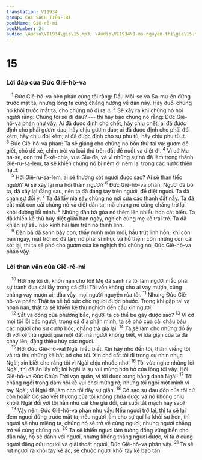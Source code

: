 ```yaml
---
translation: VI1934
group: CÁC SÁCH TIÊN-TRI
bookName: Giê-rê-mi 
bookNumber: 24
audio: \Audio\VI1934\gie\15.mp3; \Audio\VI1934\1-ms-nguyen-thi\gie\15.mp3
---
```


<div class="title"><h1>15</h1><h3>Lời đáp của Đức Giê-hô-va</h3></div>
<span class="verse gie_15_1"> <sup>1</sup> Đức Giê-hô-va bèn phán cùng tôi rằng: Dầu Môi-se và Sa-mu-ên đứng trước mặt ta, nhưng lòng ta cũng chẳng hướng về dân nầy. Hãy đuổi chúng nó khỏi trước mắt ta, cho chúng nó đi ra.<a data-toggle="tooltip" data-placement="bottom" title="Xu 32:11-14; Dan 14:13-19; 1Sa 7:5-9">⚓</a></span>
<span class="verse gie_15_2"><sup>2</sup> Sẽ xảy ra khi chúng nó hỏi ngươi rằng: Chúng tôi sẽ đi đâu? --- thì hãy bảo chúng nó rằng: Đức Giê-hô-va phán như vầy: Ai đã được định cho chết, hãy chịu chết; ai đã được định cho phải gươm dao, hãy chịu gươm dao; ai đã được định cho phải đói kém, hãy chịu đói kém; ai đã được định cho sự phu tù, hãy chịu phu tù.<a data-toggle="tooltip" data-placement="bottom" title="Kh 13:10">⚓</a></span>
<span class="verse gie_15_3"><sup>3</sup> Đức Giê-hô-va phán: Ta sẽ giáng cho chúng nó bốn thứ tai vạ: gươm để giết, chó để xé, chim trời và loài thú trên đất để nuốt và diệt đi. </span>
<span class="verse gie_15_4"><sup>4</sup> Vì cớ Ma-na-se, con trai Ê-xê-chia, vua Giu-đa, và vì những sự nó đã làm trong thành Giê-ru-sa-lem, ta sẽ khiến chúng nó bị ném đi ném lại trong các nước thiên hạ.<a data-toggle="tooltip" data-placement="bottom" title="2Vua 21:1-16; 2Su 33:1-9">⚓</a><br/></span>
<span class="verse gie_15_5"> <sup>5</sup> Hỡi Giê-ru-sa-lem, ai sẽ thương xót ngươi được sao? Ai sẽ than tiếc ngươi? Ai sẽ xây lại mà hỏi thăm ngươi? </span>
<span class="verse gie_15_6"><sup>6</sup> Đức Giê-hô-va phán: Ngươi đã bỏ ta, đã xây lại đằng sau, nên ta đã dang tay trên ngươi, để diệt ngươi. Ta đã chán sự đổi ý. </span>
<span class="verse gie_15_7"><sup>7</sup> Ta đã lấy nia sảy chúng nó nơi cửa các thành đất nầy. Ta đã cất mất con cái chúng nó và diệt dân ta, mà chúng nó cũng chẳng trở lại khỏi đường lối mình. </span>
<span class="verse gie_15_8"><sup>8</sup> Những đàn bà góa nó thêm lên nhiều hơn cát biển. Ta đã khiến kẻ thù hủy diệt giữa ban ngày, nghịch cùng mẹ kẻ trai trẻ. Ta đã khiến sự sầu não kinh hãi lâm trên nó thình lình. <br/></span>
<span class="verse gie_15_9"> <sup>9</sup> Đàn bà đã sanh bảy con, thấy mình mòn mỏi, hầu trút linh hồn; khi còn ban ngày, mặt trời nó đã lặn; nó phải sỉ nhục và hổ thẹn; còn những con cái sót lại, thì ta sẽ phó cho gươm của kẻ nghịch thù chúng nó, Đức Giê-hô-va phán vậy. <br/></span>
<div class="title"><h3>Lời than vãn của Giê-rê-mi</h3></div>
<span class="verse gie_15_10"> <sup>10</sup> Hỡi mẹ tôi ơi, khốn nạn cho tôi! Mẹ đã sanh ra tôi làm người mắc phải sự tranh đua cãi lẫy trong cả đất! Tôi vốn không cho ai vay mượn, cũng chẳng vay mượn ai; dầu vậy, mọi người nguyền rủa tôi. </span>
<span class="verse gie_15_11"><sup>11</sup> Nhưng Đức Giê-hô-va phán: Thật ta sẽ bổ sức cho ngươi được phước. Trong khi gặp tai vạ hoạn nạn, thật ta sẽ khiến kẻ thù nghịch đến cầu xin ngươi. <br/></span>
<span class="verse gie_15_12"> <sup>12</sup> Sắt và đồng của phương bắc, người ta có thể bẻ gãy được sao? </span>
<span class="verse gie_15_13"><sup>13</sup> Vì cớ mọi tội lỗi các ngươi, trong cả địa phận mình, ta sẽ phó của cải châu báu các ngươi cho sự cướp bóc, chẳng trả giá lại. </span>
<span class="verse gie_15_14"><sup>14</sup> Ta sẽ làm cho những đồ ấy đi với kẻ thù ngươi qua một đất mà ngươi không biết, vì lửa giận của ta đã cháy lên, đặng thiêu hủy các ngươi. <br/></span>
<span class="verse gie_15_15"> <sup>15</sup> Hỡi Đức Giê-hô-va! Ngài hiểu biết. Xin hãy nhớ đến tôi, thăm viếng tôi, và trả thù những kẻ bắt bớ cho tôi. Xin chớ cất tôi đi trong sự nhịn nhục Ngài; xin biết cho rằng tôi vì Ngài chịu nhuốc nhơ! </span>
<span class="verse gie_15_16"><sup>16</sup> Tôi vừa nghe những lời Ngài, thì đã ăn lấy rồi; lời Ngài là sự vui mừng hớn hở của lòng tôi vậy. Hỡi Giê-hô-va Đức Chúa Trời vạn quân, vì tôi được xưng bằng danh Ngài! </span>
<span class="verse gie_15_17"><sup>17</sup> Tôi chẳng ngồi trong đám hội kẻ vui chơi mừng rỡ; nhưng tôi ngồi một mình vì tay Ngài; vì Ngài đã làm cho tôi đầy sự giận. </span>
<span class="verse gie_15_18"><sup>18</sup> Cớ sao sự đau đớn của tôi cứ còn hoài? Cớ sao vết thương của tôi không chữa được và nó không chịu khỏi? Ngài đối với tôi hẳn như cái khe giả dối, cái suối tắt mạch hay sao? <br/></span>
<span class="verse gie_15_19"> <sup>19</sup> Vậy nên, Đức Giê-hô-va phán như vầy: Nếu ngươi trở lại, thì ta sẽ lại đem ngươi đứng trước mặt ta; nếu ngươi làm cho sự quí lìa khỏi sự hèn, thì ngươi sẽ như miệng ta, chúng nó sẽ trở về cùng ngươi; nhưng ngươi chẳng trở về cùng chúng nó. </span>
<span class="verse gie_15_20"><sup>20</sup> Ta sẽ khiến ngươi làm tường đồng vững bền cho dân nầy, họ sẽ đánh với ngươi, nhưng không thắng ngươi được, vì ta ở cùng ngươi đặng cứu ngươi và giải thoát ngươi, Đức Giê-hô-va phán vậy. </span>
<span class="verse gie_15_21"><sup>21</sup> Ta sẽ rút ngươi ra khỏi tay kẻ ác, sẽ chuộc ngươi khỏi tay kẻ bạo tàn. <br/></span>
